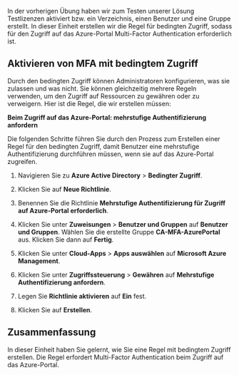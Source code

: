 In der vorherigen Übung haben wir zum Testen unserer Lösung Testlizenzen aktiviert bzw. ein Verzeichnis, einen Benutzer und eine Gruppe erstellt. In dieser Einheit erstellen wir die Regel für bedingten Zugriff, sodass für den Zugriff auf das Azure-Portal Multi-Factor Authentication erforderlich ist.

## <a name="enable-conditional-access-based-multi-factor-authentication"></a>Aktivieren von MFA mit bedingtem Zugriff

Durch den bedingten Zugriff können Administratoren konfigurieren, was sie zulassen und was nicht. Sie können gleichzeitig mehrere Regeln verwenden, um den Zugriff auf Ressourcen zu gewähren oder zu verweigern. Hier ist die Regel, die wir erstellen müssen:

**Beim Zugriff auf das Azure-Portal: mehrstufige Authentifizierung anfordern**

Die folgenden Schritte führen Sie durch den Prozess zum Erstellen einer Regel für den bedingten Zugriff, damit Benutzer eine mehrstufige Authentifizierung durchführen müssen, wenn sie auf das Azure-Portal zugreifen.

1. Navigieren Sie zu **Azure Active Directory** > **Bedingter Zugriff**.

1. Klicken Sie auf **Neue Richtlinie**.

1. Benennen Sie die Richtlinie **Mehrstufige Authentifizierung für Zugriff auf Azure-Portal erforderlich**.

1. Klicken Sie unter **Zuweisungen** > **Benutzer und Gruppen** auf **Benutzer und Gruppen**. Wählen Sie die erstellte Gruppe **CA-MFA-AzurePortal** aus. Klicken Sie dann auf **Fertig**.

1. Klicken Sie unter **Cloud-Apps** > **Apps auswählen** auf **Microsoft Azure Management**.

1. Klicken Sie unter **Zugriffssteuerung** > **Gewähren** auf **Mehrstufige Authentifizierung anfordern**.

1. Legen Sie **Richtlinie aktivieren** auf **Ein** fest.

1. Klicken Sie auf **Erstellen**.

## <a name="summary"></a>Zusammenfassung

In dieser Einheit haben Sie gelernt, wie Sie eine Regel mit bedingtem Zugriff erstellen. Die Regel erfordert Multi-Factor Authentication beim Zugriff auf das Azure-Portal.
